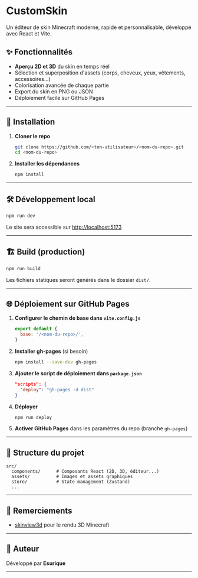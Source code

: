 # CustomSkin

Un éditeur de skin Minecraft moderne, rapide et personnalisable, développé avec React et Vite.

## ✨ Fonctionnalités
- **Aperçu 2D et 3D** du skin en temps réel
- Sélection et superposition d'assets (corps, cheveux, yeux, vêtements, accessoires...)
- Colorisation avancée de chaque partie
- Export du skin en PNG ou JSON
- Déploiement facile sur GitHub Pages

---

## 🚀 Installation

1. **Cloner le repo**
   ```bash
   git clone https://github.com/<ton-utilisateur>/<nom-du-repo>.git
   cd <nom-du-repo>
   ```
2. **Installer les dépendances**
   ```bash
   npm install
   ```

---

## 🛠️ Développement local

```bash
npm run dev
```
Le site sera accessible sur [http://localhost:5173](http://localhost:5173)

---

## 🏗️ Build (production)

```bash
npm run build
```
Les fichiers statiques seront générés dans le dossier `dist/`.

---

## 🌐 Déploiement sur GitHub Pages

1. **Configurer le chemin de base dans `vite.config.js`**
   ```js
   export default {
     base: '/<nom-du-repo>/',
   }
   ```
2. **Installer gh-pages** (si besoin)
   ```bash
   npm install --save-dev gh-pages
   ```
3. **Ajouter le script de déploiement dans `package.json`**
   ```json
   "scripts": {
     "deploy": "gh-pages -d dist"
   }
   ```
4. **Déployer**
   ```bash
   npm run deploy
   ```
5. **Activer GitHub Pages** dans les paramètres du repo (branche `gh-pages`)

---

## 📁 Structure du projet

```
src/
  components/      # Composants React (2D, 3D, éditeur...)
  assets/          # Images et assets graphiques
  store/           # State management (Zustand)
  ...
```

---

## 🙏 Remerciements
- [skinview3d](https://github.com/bs-community/skinview3d) pour le rendu 3D Minecraft

---

## 👤 Auteur

Développé par **Esurique**

---

